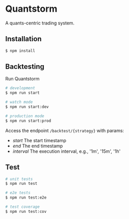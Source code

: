 # Quantstorm

A quants-centric trading system.

## Installation

```bash
$ npm install
```

## Backtesting

Run Quantstorm

```bash
# development
$ npm run start

# watch mode
$ npm run start:dev

# production mode
$ npm run start:prod
```

Access the endpoint `/backtest/{strategy}` with params:

- *start* The start timestamp
- *end* The end timestamp
- *interval* The execution interval, e.g., '1m', '15m', '1h'

## Test

```bash
# unit tests
$ npm run test

# e2e tests
$ npm run test:e2e

# test coverage
$ npm run test:cov
```
